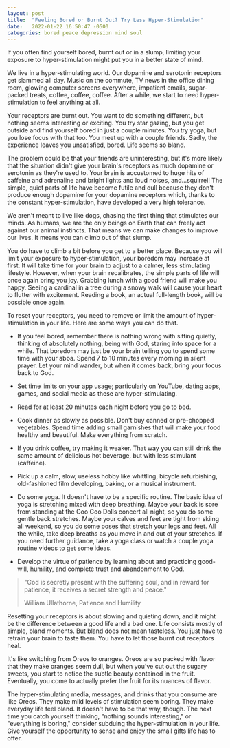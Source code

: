 ```yaml
---
layout: post
title:  "Feeling Bored or Burnt Out? Try Less Hyper-Stimulation"
date:   2022-01-22 16:50:47 -0500
categories: bored peace depression mind soul
---
```

If you often find yourself bored, burnt out or in a slump, limiting your exposure to hyper-stimulation might put you in a better state of mind.

We live in a hyper-stimulating world. Our dopamine and serotonin receptors get slammed all day. Music on the commute, TV news in the office dining room, glowing computer screens everywhere, impatient emails, sugar-packed treats, coffee, coffee, coffee. After a while, we start to need hyper-stimulation to feel anything at all.

Your receptors are burnt out. You want to do something different, but nothing seems interesting or exciting. You try star gazing, but you get outside and find yourself bored in just a couple minutes. You try yoga, but you lose focus with that too. You meet up with a couple friends. Sadly, the experience leaves you unsatisfied, bored. Life seems so bland.

The problem could be that your friends are uninteresting, but it's more likely that the situation didn't give your brain's receptors as much dopamine or serotonin as they're used to. Your brain is accustomed to huge hits of caffeine and adrenaline and bright lights and loud noises, and…squirrel! The simple, quiet parts of life have become futile and dull because they don't produce enough dopamine for your dopamine receptors which, thanks to the constant hyper-stimulation, have developed a very high tolerance.

We aren't meant to live like dogs, chasing the first thing that stimulates our minds. As humans, we are the only beings on Earth that can freely act against our animal instincts. That means we can make changes to improve our lives. It means you can climb out of that slump.

You do have to climb a bit before you get to a better place. Because you will limit your exposure to hyper-stimulation, your boredom may increase at first. It will take time for your brain to adjust to a calmer, less stimulating lifestyle. However, when your brain recalibrates, the simple parts of life will once again bring you joy. Grabbing lunch with a good friend will make you happy. Seeing a cardinal in a tree during a snowy walk will cause your heart to flutter with excitement. Reading a book, an actual full-length book, will be possible once again.

To reset your receptors, you need to remove or limit the amount of hyper-stimulation in your life. Here are some ways you can do that.

- If you feel bored, remember there is nothing wrong with sitting quietly, thinking of absolutely nothing, being with God, staring into space for a while. That boredom may just be your brain telling you to spend some time with your abba.
Spend 7 to 10 minutes every morning in silent prayer. Let your mind wander, but when it comes back, bring your focus back to God.

- Set time limits on your app usage; particularly on YouTube, dating apps, games, and social media as these are hyper-stimulating.

- Read for at least 20 minutes each night before you go to bed.

- Cook dinner as slowly as possible. Don't buy canned or pre-chopped vegetables. Spend time adding small garnishes that will make your food healthy and beautiful. Make everything from scratch.

- If you drink coffee, try making it weaker. That way you can still drink the same amount of delicious hot beverage, but with less stimulant (caffeine).

- Pick up a calm, slow, useless hobby like whittling, bicycle refurbishing, old-fashioned film developing, baking, or a musical instrument.

- Do some yoga. It doesn't have to be a specific routine. The basic idea of yoga is stretching mixed with deep breathing. Maybe your back is sore from standing at the Goo Goo Dolls concert all night, so you do some gentle back stretches. Maybe your calves and feet are tight from skiing all weekend, so you do some poses that stretch your legs and feet. All the while, take deep breaths as you move in and out of your stretches. If you need further guidance, take a yoga class or watch a couple yoga routine videos to get some ideas.

- Develop the virtue of patience by learning about and practicing good-will, humility, and complete trust and abandonment to God.

>"God is secretly present with the suffering soul, and in reward for patience, it receives a secret strength and peace."
>
>William Ullathorne, Patience and Humility

Resetting your receptors is about slowing and quieting down, and it might be the difference between a good life and a bad one. Life consists mostly of simple, bland moments. But bland does not mean tasteless. You just have to retrain your brain to taste them. You have to let those burnt out receptors heal.

It's like switching from Oreos to oranges. Oreos are so packed with flavor that they make oranges seem dull, but when you've cut out the sugary sweets, you start to notice the subtle beauty contained in the fruit. Eventually, you come to actually prefer the fruit for its nuances of flavor.

The hyper-stimulating media, messages, and drinks that you consume are like Oreos. They make mild levels of stimulation seem boring. They make everyday life feel bland. It doesn't have to be that way, though. The next time you catch yourself thinking, "nothing sounds interesting," or "everything is boring," consider subduing the hyper-stimulation in your life. Give yourself the opportunity to sense and enjoy the small gifts life has to offer.